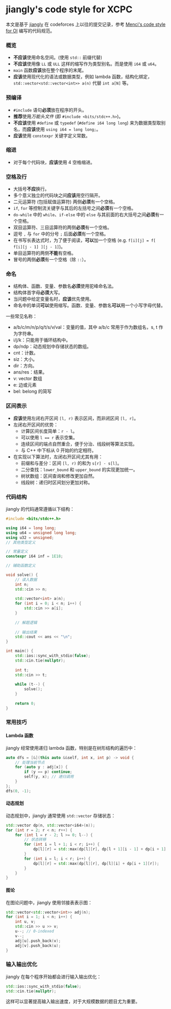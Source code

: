 # jiangly's code style for XCPC

本文是基于 [jiangly](https://codeforces.com/submissions/jiangly) 在 codeforces 上以往的提交记录，参考 [Menci's code style for OI](https://oi.men.ci/code-style-oi/) 编写的代码规范。

### 概览

*   **不应该**使用命名空间。(使用 `std::` 前缀代替)
*   **不应该**使用像 `LL` 或 `ULL` 这样的缩写作为类型别名。而是使用 `i64` 或 `u64`。
*   `main` 函数**应该**放在整个程序的末尾。
*   **应该**使用现代化的语法或数据类型，例如 lambda 函数，结构化绑定，`std::vector<std::vector<int>> a(n)` 代替 `int a[N]` 等。

### 预编译

*   `#include` 语句**必须**放在程序的开头。
*   **推荐**使用*万能头文件* (即 `#include <bits/stdc++.h>`)。
*   **不应该**使用 `#define` 或 `typedef` (`#define i64 long long`) 来为数据类型取别名，而**应该**使用 `using i64 = long long;`。
*   **应该**使用 `constexpr` 关键字定义常数。

### 缩进

*   对于每个代码块，**应该**使用 4 空格缩进。

### 空格及行

*   大括号**不应**换行。
*   多个意义独立的代码块之间**应该**用空行隔开。
*   二元运算符 (包括赋值运算符) 两侧**必须**有一个空格。
*   `if`, `for` 等控制流关键字与其后的左括号之间**必须**有一个空格。
*   `do-while` 中的 `while`、`if-else` 中的 `else` 与其前面的右大括号之间**必须**有一个空格。
*   双目运算符、三目运算符的两侧**必须**有一个空格。
*   逗号 `,` 与 `for` 中的分号 `;` 后面**必须**有一个空格。
*   在书写长表达式时，为了便于阅读，**可以**加一个空格 (e.g. `f[i][j] = f[ f[i][j - 1] ][j - 1]`)。
*   单目运算符的两侧**不能**有空格。
*   冒号的两侧**必须**有一个空格（除 `::`）。

### 命名

*   结构体、函数、变量、参数名**必须**使用驼峰命名法。
*   结构体首字母**必须**大写。
*   当问题中给定变量名时，**应该**优先使用。
*   命名中的单词**可以**使用缩写。函数、变量、参数名**可以**用一个小写字母代替。

一些常见名称：

*   a/b/c/m/n/p/q/t/s/v/val：变量的值，其中 a/b/c 常用于作为数组名，s, t 作为字符串。
*   i/j/k：只能用于循环结构中。
*   dp/ndp：动态规划中存储状态的数组。
*   cnt：计数。
*   siz：大小。
*   dir：方向。
*   ans/res：结果。
*   v: vector 数组
*   e: 边或元素
*   bel: belong 的简写

### 区间表示

*   **应该**使用左闭右开区间 `[l, r)` 表示区间，而非闭区间 `[l, r]`。
*   左闭右开区间的优势：
    *   计算区间长度简单：`r - l`。
    *   可以使用 `l == r` 表示空集。
    *   连续区间的端点自然重合，便于分治、线段树等算法实现。
    *   与 C++ 中下标从 0 开始的约定相符。
*   在实现以下算法时，左闭右开区间尤其有用：
    *   前缀和与差分：区间 `[l, r)` 的和为 `s[r] - s[l]`。
    *   二分查找：`lower_bound` 和 `upper_bound` 的实现更加统一。
    *   树状数组：区间查询和修改更加自然。
    *   线段树：递归时区间划分更加对称。

### 代码结构

jiangly 的代码通常遵循以下结构：

```cpp
#include <bits/stdc++.h>

using i64 = long long;
using u64 = unsigned long long;
using u32 = unsigned;
// 其他类型定义

// 常量定义
constexpr i64 inf = 1E18;

// 辅助函数定义

void solve() {
    // 读入数据
    int n;
    std::cin >> n;
    
    std::vector<int> a(n);
    for (int i = 0; i < n; i++) {
        std::cin >> a[i];
    }
    
    // 解题逻辑
    
    // 输出结果
    std::cout << ans << "\n";
}

int main() {
    std::ios::sync_with_stdio(false);
    std::cin.tie(nullptr);
    
    int t;
    std::cin >> t;
    
    while (t--) {
        solve();
    }
    
    return 0;
}
```

### 常用技巧

#### Lambda 函数

jiangly 经常使用递归 lambda 函数，特别是在树形结构的遍历中：

```cpp
auto dfs = [&](this auto &&self, int x, int p) -> void {
    // 处理当前节点
    for (auto y : adj[x]) {
        if (y == p) continue;
        self(y, x); // 递归调用
    }
};
dfs(0, -1);
```

#### 动态规划

动态规划中，jiangly 通常使用 `std::vector` 存储状态：

```cpp
std::vector dp(n, std::vector<i64>(n));
for (int r = 2; r < n; r++) {
    for (int l = r - 2; l >= 0; l--) {
        // 状态转移
        for (int i = l + 1; i < r; i++) {
            dp[l][r] = std::max(dp[l][r], dp[l + 1][i - 1] + dp[i + 1][r - 1] + a[l] * a[i] * a[r]);
        }
        for (int i = l; i < r; i++) {
            dp[l][r] = std::max(dp[l][r], dp[l][i] + dp[i + 1][r]);
        }
    }
}
```

#### 图论

在图论问题中，jiangly 使用邻接表表示图：

```cpp
std::vector<std::vector<int>> adj(n);
for (int i = 1; i < n; i++) {
    int u, v;
    std::cin >> u >> v;
    u--; // 0-indexed
    v--;
    adj[u].push_back(v);
    adj[v].push_back(u);
}
```

### 输入输出优化

jiangly 在每个程序开始都会进行输入输出优化：

```cpp
std::ios::sync_with_stdio(false);
std::cin.tie(nullptr);
```

这样可以显著提高输入输出速度，对于大规模数据的题目尤为重要。
